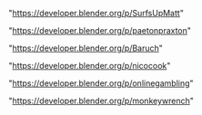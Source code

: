 "https://developer.blender.org/p/SurfsUpMatt"

"https://developer.blender.org/p/paetonpraxton"

"https://developer.blender.org/p/Baruch"

"https://developer.blender.org/p/nicocook"

"https://developer.blender.org/p/onlinegambling"

"https://developer.blender.org/p/monkeywrench"

 
